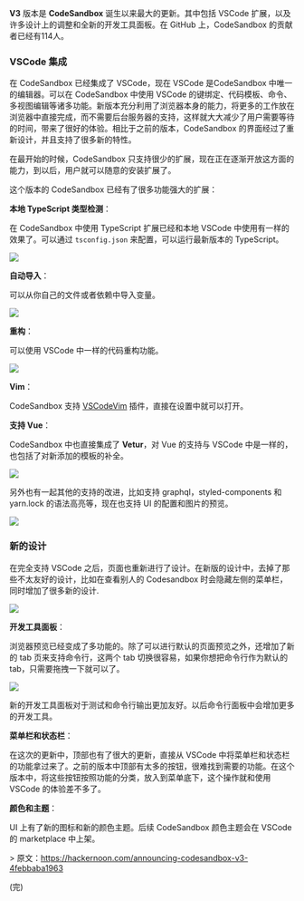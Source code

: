 **V3** 版本是 **CodeSandbox** 诞生以来最大的更新。其中包括 VSCode 扩展，以及许多设计上的调整和全新的开发工具面板。在 GitHub 上，CodeSandbox 的贡献者已经有114人。 

### VSCode 集成 

在 CodeSandbox 已经集成了 VSCode，现在 VSCode 是CodeSandbox 中唯一的编辑器。可以在 CodeSandbox 中使用 VSCode 的键绑定、代码模板、命令、多视图编辑等诸多功能。新版本充分利用了浏览器本身的能力，将更多的工作放在浏览器中直接完成，而不需要后台服务器的支持，这样就大大减少了用户需要等待的时间，带来了很好的体验。相比于之前的版本，CodeSandbox 的界面经过了重新设计，并且支持了很多新的特性。 

在最开始的时候，CodeSandbox 只支持很少的扩展，现在正在逐渐开放这方面的能力，到以后，用户就可以随意的安装扩展了。 

这个版本的 CodeSandbox 已经有了很多功能强大的扩展： 

**本地 TypeScript 类型检测**： 

在 CodeSandbox 中使用 TypeScript 扩展已经和本地 VSCode 中使用有一样的效果了。可以通过 `tsconfig.json` 来配置，可以运行最新版本的 TypeScript。 

![](https://cdn-images-1.medium.com/max/2400/1*M-lQroL98k2SvFwhVMezfQ.gif) 

**自动导入**： 

可以从你自己的文件或者依赖中导入变量。 

![](https://cdn-images-1.medium.com/max/2400/1*dardCLKUrGIMg6bKpxLCtg.gif) 

**重构**： 

可以使用 VSCode 中一样的代码重构功能。 

![](https://cdn-images-1.medium.com/max/2400/1*3AfE1Lrsv5uQ71f4qTzxLA.gif) 

**Vim**： 

CodeSandbox 支持 [VSCodeVim](https://github.com/VSCodeVim/Vim) 插件，直接在设置中就可以打开。 

**支持 Vue**： 

CodeSandbox 中也直接集成了 **Vetur**，对 Vue 的支持与 VSCode 中是一样的，也包括了对新添加的模板的补全。 

![](https://cdn-images-1.medium.com/max/2400/1*w3dF9Ixcq63zQJIwbv5ROw.gif) 

另外也有一起其他的支持的改进，比如支持 graphql，styled-components 和 yarn.lock 的语法高亮等，现在也支持 UI 的配置和图片的预览。 

![](https://cdn-images-1.medium.com/max/2400/1*4maOvmdu7HQpiOP5N58-fQ.png) 



### 新的设计 

在完全支持 VSCode 之后，页面也重新进行了设计。在新版的设计中，去掉了那些不太友好的设计，比如在查看别人的 Codesandbox 时会隐藏左侧的菜单栏，同时增加了很多新的设计. 

![](https://cdn-images-1.medium.com/max/2400/1*cK6OKF0-bQSx1qZzaG7ryQ.png) 

**开发工具面板**： 

浏览器预览已经变成了多功能的。除了可以进行默认的页面预览之外，还增加了新的 tab 页来支持命令行，这两个 tab 切换很容易，如果你想把命令行作为默认的 tab，只需要拖拽一下就可以了。 

![](https://cdn-images-1.medium.com/max/2400/1*_B27FW6q0VKUN1FLP66PGA.gif) 

新的开发工具面板对于测试和命令行输出更加友好。以后命令行面板中会增加更多的开发工具。 

**菜单栏和状态栏**： 

在这次的更新中，顶部也有了很大的更新，直接从 VSCode 中将菜单栏和状态栏的功能拿过来了。之前的版本中顶部有太多的按钮，很难找到需要的功能。在这个版本中，将这些按钮按照功能的分类，放入到菜单底下，这个操作就和使用 VSCode 的体验差不多了。 

**颜色和主题**： 

UI 上有了新的图标和新的颜色主题。后续 CodeSandbox 颜色主题会在 VSCode 的 marketplace 中上架。 

\> 原文：https://hackernoon.com/announcing-codesandbox-v3-4febbaba1963 

(完) 
